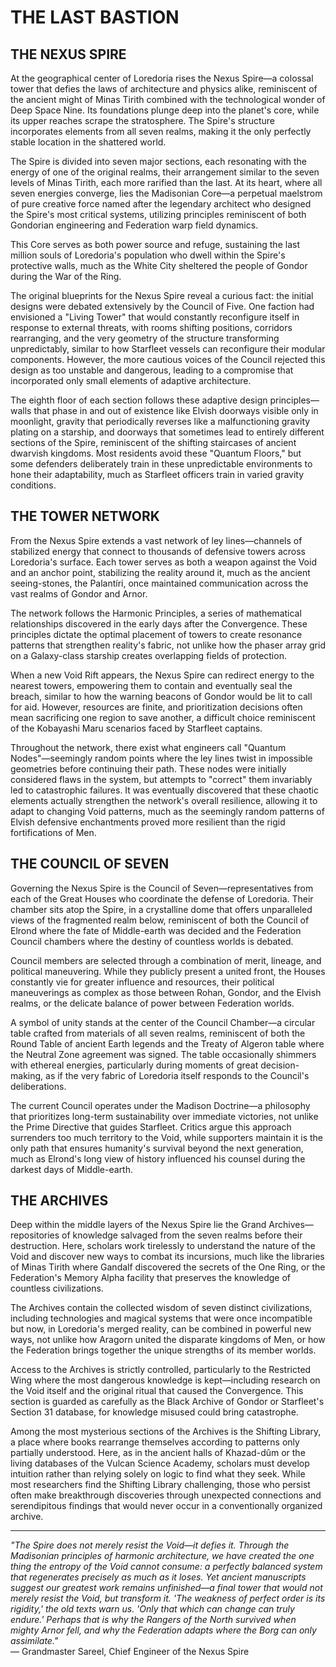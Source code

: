 # THE LAST BASTION

## THE NEXUS SPIRE

At the geographical center of Loredoria rises the Nexus Spire—a colossal tower that defies the laws of architecture and physics alike, reminiscent of the ancient might of Minas Tirith combined with the technological wonder of Deep Space Nine. Its foundations plunge deep into the planet's core, while its upper reaches scrape the stratosphere. The Spire's structure incorporates elements from all seven realms, making it the only perfectly stable location in the shattered world.

The Spire is divided into seven major sections, each resonating with the energy of one of the original realms, their arrangement similar to the seven levels of Minas Tirith, each more rarified than the last. At its heart, where all seven energies converge, lies the Madisonian Core—a perpetual maelstrom of pure creative force named after the legendary architect who designed the Spire's most critical systems, utilizing principles reminiscent of both Gondorian engineering and Federation warp field dynamics.

This Core serves as both power source and refuge, sustaining the last million souls of Loredoria's population who dwell within the Spire's protective walls, much as the White City sheltered the people of Gondor during the War of the Ring.

The original blueprints for the Nexus Spire reveal a curious fact: the initial designs were debated extensively by the Council of Five. One faction had envisioned a "Living Tower" that would constantly reconfigure itself in response to external threats, with rooms shifting positions, corridors rearranging, and the very geometry of the structure transforming unpredictably, similar to how Starfleet vessels can reconfigure their modular components. However, the more cautious voices of the Council rejected this design as too unstable and dangerous, leading to a compromise that incorporated only small elements of adaptive architecture.

The eighth floor of each section follows these adaptive design principles—walls that phase in and out of existence like Elvish doorways visible only in moonlight, gravity that periodically reverses like a malfunctioning gravity plating on a starship, and doorways that sometimes lead to entirely different sections of the Spire, reminiscent of the shifting staircases of ancient dwarvish kingdoms. Most residents avoid these "Quantum Floors," but some defenders deliberately train in these unpredictable environments to hone their adaptability, much as Starfleet officers train in varied gravity conditions.

## THE TOWER NETWORK

From the Nexus Spire extends a vast network of ley lines—channels of stabilized energy that connect to thousands of defensive towers across Loredoria's surface. Each tower serves as both a weapon against the Void and an anchor point, stabilizing the reality around it, much as the ancient seeing-stones, the Palantíri, once maintained communication across the vast realms of Gondor and Arnor.

The network follows the Harmonic Principles, a series of mathematical relationships discovered in the early days after the Convergence. These principles dictate the optimal placement of towers to create resonance patterns that strengthen reality's fabric, not unlike how the phaser array grid on a Galaxy-class starship creates overlapping fields of protection.

When a new Void Rift appears, the Nexus Spire can redirect energy to the nearest towers, empowering them to contain and eventually seal the breach, similar to how the warning beacons of Gondor would be lit to call for aid. However, resources are finite, and prioritization decisions often mean sacrificing one region to save another, a difficult choice reminiscent of the Kobayashi Maru scenarios faced by Starfleet captains.

Throughout the network, there exist what engineers call "Quantum Nodes"—seemingly random points where the ley lines twist in impossible geometries before continuing their path. These nodes were initially considered flaws in the system, but attempts to "correct" them invariably led to catastrophic failures. It was eventually discovered that these chaotic elements actually strengthen the network's overall resilience, allowing it to adapt to changing Void patterns, much as the seemingly random patterns of Elvish defensive enchantments proved more resilient than the rigid fortifications of Men.

## THE COUNCIL OF SEVEN

Governing the Nexus Spire is the Council of Seven—representatives from each of the Great Houses who coordinate the defense of Loredoria. Their chamber sits atop the Spire, in a crystalline dome that offers unparalleled views of the fragmented realm below, reminiscent of both the Council of Elrond where the fate of Middle-earth was decided and the Federation Council chambers where the destiny of countless worlds is debated.

Council members are selected through a combination of merit, lineage, and political maneuvering. While they publicly present a united front, the Houses constantly vie for greater influence and resources, their political maneuverings as complex as those between Rohan, Gondor, and the Elvish realms, or the delicate balance of power between Federation worlds.

A symbol of unity stands at the center of the Council Chamber—a circular table crafted from materials of all seven realms, reminiscent of both the Round Table of ancient Earth legends and the Treaty of Algeron table where the Neutral Zone agreement was signed. The table occasionally shimmers with ethereal energies, particularly during moments of great decision-making, as if the very fabric of Loredoria itself responds to the Council's deliberations.

The current Council operates under the Madison Doctrine—a philosophy that prioritizes long-term sustainability over immediate victories, not unlike the Prime Directive that guides Starfleet. Critics argue this approach surrenders too much territory to the Void, while supporters maintain it is the only path that ensures humanity's survival beyond the next generation, much as Elrond's long view of history influenced his counsel during the darkest days of Middle-earth.

## THE ARCHIVES

Deep within the middle layers of the Nexus Spire lie the Grand Archives—repositories of knowledge salvaged from the seven realms before their destruction. Here, scholars work tirelessly to understand the nature of the Void and discover new ways to combat its incursions, much like the libraries of Minas Tirith where Gandalf discovered the secrets of the One Ring, or the Federation's Memory Alpha facility that preserves the knowledge of countless civilizations.

The Archives contain the collected wisdom of seven distinct civilizations, including technologies and magical systems that were once incompatible but now, in Loredoria's merged reality, can be combined in powerful new ways, not unlike how Aragorn united the disparate kingdoms of Men, or how the Federation brings together the unique strengths of its member worlds.

Access to the Archives is strictly controlled, particularly to the Restricted Wing where the most dangerous knowledge is kept—including research on the Void itself and the original ritual that caused the Convergence. This section is guarded as carefully as the Black Archive of Gondor or Starfleet's Section 31 database, for knowledge misused could bring catastrophe.

Among the most mysterious sections of the Archives is the Shifting Library, a place where books rearrange themselves according to patterns only partially understood. Here, as in the ancient halls of Khazad-dûm or the living databases of the Vulcan Science Academy, scholars must develop intuition rather than relying solely on logic to find what they seek. While most researchers find the Shifting Library challenging, those who persist often make breakthrough discoveries through unexpected connections and serendipitous findings that would never occur in a conventionally organized archive.

---

*"The Spire does not merely resist the Void—it defies it. Through the Madisonian principles of harmonic architecture, we have created the one thing the entropy of the Void cannot consume: a perfectly balanced system that regenerates precisely as much as it loses. Yet ancient manuscripts suggest our greatest work remains unfinished—a final tower that would not merely resist the Void, but transform it. 'The weakness of perfect order is its rigidity,' the old texts warn us. 'Only that which can change can truly endure.' Perhaps that is why the Rangers of the North survived when mighty Arnor fell, and why the Federation adapts where the Borg can only assimilate."*  
— Grandmaster Sareel, Chief Engineer of the Nexus Spire
